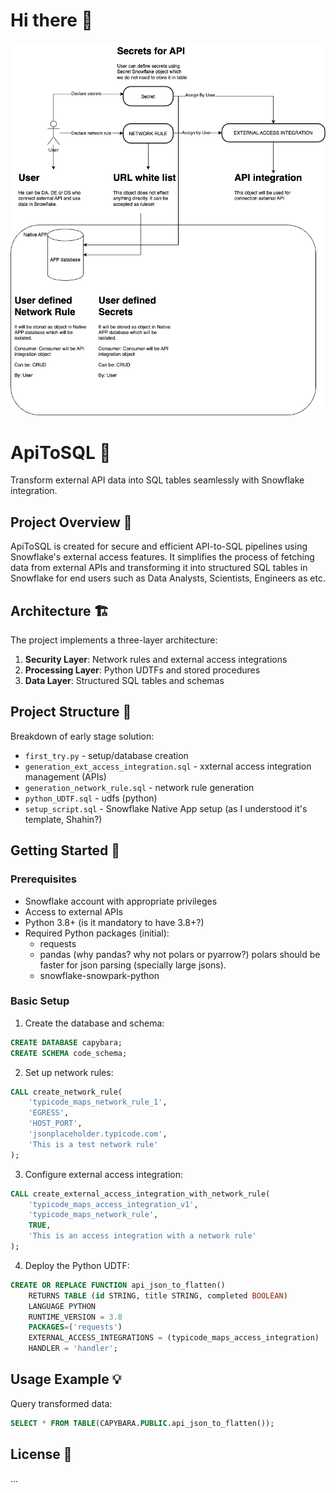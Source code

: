 # Hi there 👋

![Architecture Diagram](https://github.com/apitosql/apitosql/blob/main/imgs/s_cap_1.drawio%20(1).png)

# ApiToSQL 🔄

Transform external API data into SQL tables seamlessly with Snowflake integration.

## Project Overview 🎯

ApiToSQL is created for secure and efficient API-to-SQL pipelines using Snowflake's external access features. It simplifies the process of fetching data from external APIs and transforming it into structured SQL tables in Snowflake for end users such as Data Analysts, Scientists, Engineers as etc.

## Architecture 🏗️

The project implements a three-layer architecture:
1. **Security Layer**: Network rules and external access integrations
2. **Processing Layer**: Python UDTFs and stored procedures
3. **Data Layer**: Structured SQL tables and schemas

## Project Structure 📁

Breakdown of early stage solution:
- `first_try.py` - setup/database creation
- `generation_ext_access_integration.sql` - xxternal access integration management (APIs)
- `generation_network_rule.sql` - network rule generation
- `python_UDTF.sql` - udfs (python)
- `setup_script.sql` - Snowflake Native App setup (as I understood it's template, Shahin?)

## Getting Started 🚀

### Prerequisites

- Snowflake account with appropriate privileges
- Access to external APIs
- Python 3.8+ (is it mandatory to have 3.8+?)
- Required Python packages (initial):
  - requests
  - pandas (why pandas? why not polars or pyarrow?) polars should be faster for json parsing (specially large jsons).
  - snowflake-snowpark-python

### Basic Setup

1. Create the database and schema:
```sql
CREATE DATABASE capybara;
CREATE SCHEMA code_schema;
```

2. Set up network rules:
```sql
CALL create_network_rule(
    'typicode_maps_network_rule_1',     
    'EGRESS',                          
    'HOST_PORT',                       
    'jsonplaceholder.typicode.com',    
    'This is a test network rule'      
);
```

3. Configure external access integration:
```sql
CALL create_external_access_integration_with_network_rule(
    'typicode_maps_access_integration_v1',    
    'typicode_maps_network_rule',          
    TRUE,                                  
    'This is an access integration with a network rule'
);
```

4. Deploy the Python UDTF:
```sql
CREATE OR REPLACE FUNCTION api_json_to_flatten()
    RETURNS TABLE (id STRING, title STRING, completed BOOLEAN)
    LANGUAGE PYTHON
    RUNTIME_VERSION = 3.8
    PACKAGES=('requests')
    EXTERNAL_ACCESS_INTEGRATIONS = (typicode_maps_access_integration)
    HANDLER = 'handler';
```

## Usage Example 💡

Query transformed data:
```sql
SELECT * FROM TABLE(CAPYBARA.PUBLIC.api_json_to_flatten());
```

## License 📝

...
